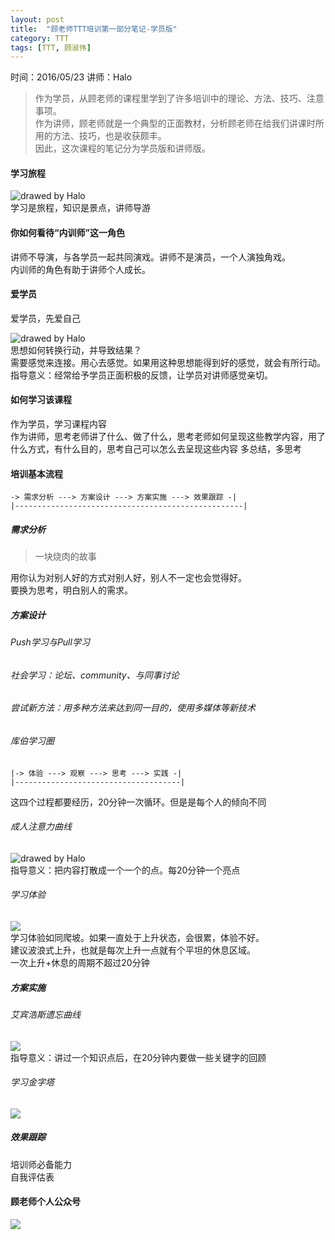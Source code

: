 ```yaml
---
layout: post
title:  "顾老师TTT培训第一部分笔记-学员版"
category: TTT
tags: [TTT, 顾淑伟]
---
```


时间：2016/05/23 讲师：Halo

>作为学员，从顾老师的课程里学到了许多培训中的理论、方法、技巧、注意事项。  
作为讲师，顾老师就是一个典型的正面教材，分析顾老师在给我们讲课时所用的方法、技巧，也是收获颇丰。  
因此，这次课程的笔记分为学员版和讲师版。

<!-- more -->

#### 学习旅程

![drawed by Halo](/image/learning_trip.jpg)  
学习是旅程，知识是景点，讲师导游

#### 你如何看待“内训师”这一角色

讲师不导演，与各学员一起共同演戏。讲师不是演员，一个人演独角戏。  
内训师的角色有助于讲师个人成长。

#### 爱学员

爱学员，先爱自己

![drawed by Halo](/image/love_your_student.jpg)  
思想如何转换行动，并导致结果？  
需要感觉来连接。用心去感觉。如果用这种思想能得到好的感觉，就会有所行动。  
指导意义：经常给予学员正面积极的反馈，让学员对讲师感觉亲切。

#### 如何学习该课程

作为学员，学习课程内容  
作为讲师，思考老师讲了什么、做了什么，思考老师如何呈现这些教学内容，用了什么方式，有什么目的，思考自己可以怎么去呈现这些内容
多总结，多思考

#### 培训基本流程

```
-> 需求分析 ---> 方案设计 ---> 方案实施 ---> 效果跟踪 -|
|---------------------------------------------------|
```

##### 需求分析

> 一块烧肉的故事

用你认为对别人好的方式对别人好，别人不一定也会觉得好。  
要换为思考，明白别人的需求。

##### 方案设计

###### Push学习与Pull学习

###### 社会学习：论坛、community、与同事讨论

###### 尝试新方法：用多种方法来达到同一目的，使用多媒体等新技术

###### 库伯学习圈

```
|-> 体验 ---> 观察 ---> 思考 ---> 实践 -|
|-------------------------------------| 
```
这四个过程都要经历，20分钟一次循环。但是是每个人的倾向不同

###### 成人注意力曲线

![drawed by Halo](/image/learning_attention_curve.jpg)  
指导意义：把内容打散成一个一个的点。每20分钟一个亮点

###### 学习体验

![](/image/learning_experience.jpg)  
学习体验如同爬坡。如果一直处于上升状态，会很累，体验不好。  
建议波浪式上升，也就是每次上升一点就有个平坦的休息区域。  
一次上升+休息的周期不超过20分钟  

##### 方案实施

###### 艾宾浩斯遗忘曲线

![](https://ss0.bdstatic.com/94oJfD_bAAcT8t7mm9GUKT-xh_/timg?image&quality=100&size=b4000_4000&sec=1464911327&di=65aac5691eb61469fb5d5ee9d17310de&src=http://news.sznews.com/images/attachement/jpg/site3/20151105/001e4f9d635217a4f7e343.jpg)  
指导意义：讲过一个知识点后，在20分钟内要做一些关键字的回顾

###### 学习金字塔

![](http://www.onesmart.org/images/xuep1.jpg)

##### 效果跟踪

培训师必备能力  
自我评估表

#### 顾老师个人公众号

![](/image/RQ_of_gu.jpg)
